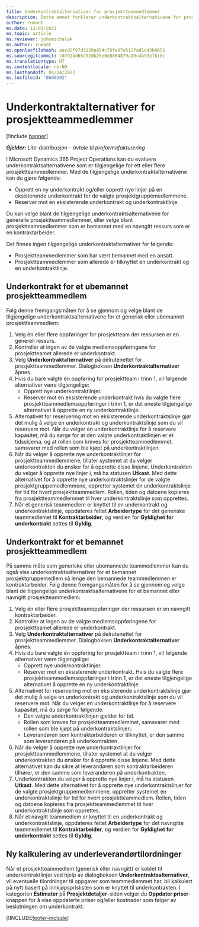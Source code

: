 ```yaml
---
title: Underkontraktalternativer for prosjektteammedlemmer
description: Dette emnet forklarer underkontraktsalternativene for prosjektteammedlemmer i Microsoft Dynamics 365 Project Operations.
author: rumant
ms.date: 12/03/2021
ms.topic: article
ms.reviewer: johnmichalak
ms.author: rumant
ms.openlocfilehash: aacd2f97d3120a854c78fe87e512fad1c43b9651
ms.sourcegitcommit: c0792bd65d92db25e0e8864879a19c4b93efb10c
ms.translationtype: HT
ms.contentlocale: nb-NO
ms.lasthandoff: 04/14/2022
ms.locfileid: "8600202"
---
```

# <a name="subcontracting-options-for-project-team-members"></a>Underkontraktalternativer for prosjektteammedlemmer

[!include [banner](../../includes/dataverse-preview.md)]

_**Gjelder:** Lite-distribusjon – avtale til proformafakturering_

I Microsoft Dynamics 365 Project Operations kan du evaluere underkontraktsalternativene som er tilgjengelige for ett eller flere prosjektteammedlemmer. Med de tilgjengelige underkontraktalternativene kan du gjøre følgende:

- Opprett en ny underkontrakt og/eller opprett nye linjer på en eksisterende underkontrakt for de valgte prosjektgruppemedlemmene. 
- Reserver mot en eksisterende underkontrakt og underkontraktlinje. 

Du kan velge blant de tilgjengelige underkontraktsalternativene for generelle prosjektteammedlemmer, eller velge blant prosjektteammedlemmer som er bemannet med en navngitt ressurs som er en kontraktarbeider. 

Det finnes ingen tilgjengelige underkontraktalternativer for følgende:

- Prosjektteammedlemmer som har vært bemannet med en ansatt. 
- Prosjektteammedlemmer som allerede er tilknyttet en underkontrakt og en underkontraktlinje. 

## <a name="subcontracting-an-unstaffed-project-team-member"></a>Underkontrakt for et ubemannet prosjektteammedlem

Følg denne fremgangsmåten for å se gjennom og velge blant de tilgjengelige underkontraktsalternativene for et generisk eller ubemannet prosjektteammedlem:

1. Velg én eller flere oppføringer for prosjektteam der ressursen er en generell ressurs.
2. Kontroller at ingen av de valgte medlemsoppføringene for prosjektteamet allerede er underkontrakt. 
3. Velg **Underkontraktalternativer** på delrutenettet for prosjektteammedlemmer. Dialogboksen **Underkontraktalternativer** åpnes. 
4. Hvis du bare valgte én oppføring for prosjektteam i trinn 1, vil følgende alternativer være tilgjengelige:
    - Opprett nye underkontraktlinjer. 
    - Reserver mot en eksisterende underkontrakt hvis du valgte flere prosjektteammedlemsoppføringer i trinn 1, er det eneste tilgjengelige alternativet å opprette en ny underkontraktlinje.
5. Alternativet for reservering mot en eksisterende underkontraktslinje gjør det mulig å velge en underkontrakt og underkontraktslinje som du vil reservere mot. Når du velger en underkontraktlinje for å reservere kapasitet, må du sørge for at den valgte underkontraktlinjen er et tidsskjema, og at rollen som kreves for prosjektteammedlemmet, samsvarer med rollen som ble kjøpt på underkontraktlinjen.
6. Når du velger å opprette nye underkontraktlinjer for prosjektteammedlemmene, tillater systemet at du velger underkontrakten du ønsker for å opprette disse linjene. Underkontrakten du velger å opprette nye linjer i, må ha statusen **Utkast**. Med dette alternativet for å opprette nye underkontraktslinjer for de valgte prosjektgruppemedlemmene, oppretter systemet én underkontraktslinje for tid for hvert prosjektteammedlem. Rollen, tiden og datoene kopieres fra prosjektteammedlemmet til hver underkontraktslinje som opprettes. 
7. Når et generisk teammedlem er knyttet til en underkontrakt og underkontraktslinje, oppdateres feltet **Arbeidertype** for det generiske teammedlemet til **Kontraktarbeider**, og verdien for **Gyldighet for underkontrakt** settes til **Gyldig**.

## <a name="subcontracting-a-staffed-project-team-member"></a>Underkontrakt for et bemannet prosjektteammedlem

På samme måte som generiske eller ubemannede teammedlemmer kan du også vise underkontraktsalternativer for et bemannet prosjektgruppemedlem så lenge den bemannede teammedlemmen er kontraktarbeider. Følg denne fremgangsmåten for å se gjennom og velge blant de tilgjengelige underkontraktsalternativene for et bemannet eller navngitt prosjektteammedlem:

1. Velg én eller flere prosjektteamoppføringer der ressursen er en navngitt kontraktarbeider.
2. Kontroller at ingen av de valgte medlemsoppføringene for prosjektteamet allerede er underkontrakt. 
3. Velg **Underkontraktalternativer** på delrutenettet for prosjektteammedlemmer. Dialogboksen **Underkontraktalternativer** åpnes. 
4. Hvis du bare valgte én oppføring for prosjektteam i trinn 1, vil følgende alternativer være tilgjengelige:
      - Opprett nye underkontraktlinjer.
      - Reserver mot en eksisterende underkontrakt.
  Hvis du valgte flere prosjektteammedlemsoppføringer i trinn 1, er det eneste tilgjengelige alternativet å opprette en ny underkontraktlinje.
5. Alternativet for reservering mot en eksisterende underkontraktslinje gjør det mulig å velge en underkontrakt og underkontraktslinje som du vil reservere mot. Når du velger en underkontraktlinje for å reservere kapasitet, må du sørge for følgende:
      - Den valgte underkontraktlinjen gjelder for tid. 
      - Rollen som kreves for prosjektteammedlemmet, samsvarer med rollen som ble kjøpt på underkontraktslinjen. 
      - Leverandøren som kontraktarbeideren er tilknyttet, er den samme som leverandøren på underkontrakten.
6. Når du velger å opprette nye underkontraktlinjer for prosjektteammedlemmene, tillater systemet at du velger underkontrakten du ønsker for å opprette disse linjene. Med dette alternativet kan du sikre at leverandøren som kontraktarbeideren tilhører, er den samme som leverandøren på underkontrakten. 
7. Underkontrakten du velger å opprette nye linjer i, må ha statusen **Utkast**. Med dette alternativet for å opprette nye underkontraktslinjer for de valgte prosjektgruppemedlemmene, oppretter systemet én underkontraktslinje for tid for hvert prosjektteammedlem. Rollen, tiden og datoene kopieres fra prosjektteammedlemmet til hver underkontraktslinje som opprettes.  
8. Når et navgitt teammedlem er knyttet til en underkontrakt og underkontraktslinje, oppdateres feltet **Arbeidertype** for det navngitte teammedlemet til **Kontraktarbeider**, og verdien for **Gyldighet for underkontrakt** settes til **Gyldig**.

## <a name="re-costing-subcontractor-assignments"></a>Ny kalkulering av underleverandørtilordninger

Når et prosjektteammedlem (generisk eller navngitt) er koblet til underkontraktlinjer ved hjelp av dialogboksen **Underkontraktsalternativer**, vil eventuelle tilordninger til oppgaver som teammedlemmet har, bli kalkulert på nytt basert på innkjøpsprislisten som er knyttet til underkontrakten. I kategorien **Estimater** på **Prosjektdetaljer**-siden velger du **Oppdater priser**-knappen for å vise oppdaterte priser og/eller kostnader som følger av beslutningen om underkontrakt.

[!INCLUDE[footer-include](../../includes/footer-banner.md)]
